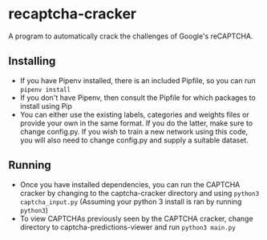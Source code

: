 # recaptcha-cracker
A program to automatically crack the challenges of Google's reCAPTCHA.

## Installing
- If you have Pipenv installed, there is an included Pipfile, so you can run ```pipenv install```
- If you don't have Pipenv, then consult the Pipfile for which packages to install using Pip
- You can either use the existing labels, categories and weights files or provide your own in the same format. If you do the latter, make sure to change config.py. If you wish to train a new network using this code, you will also need to change config.py and supply a suitable dataset.

## Running
- Once you have installed dependencies, you can run the CAPTCHA cracker by changing to the captcha-cracker directory and using ```python3 captcha_input.py``` (Assuming your python 3 install is ran by running ```python3```)
- To view CAPTCHAs previously seen by the CAPTCHA cracker, change directory to captcha-predictions-viewer and run ```python3 main.py``` 
